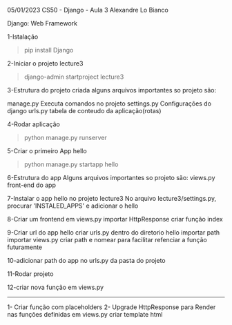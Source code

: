 05/01/2023
CS50 - Django - Aula 3
Alexandre Lo Bianco


Django: Web Framework

1-Istalação
> pip install Django

2-Iniciar o projeto lecture3
>django-admin startproject lecture3

3-Estrutura do projeto criada
alguns arquivos importantes so projeto são:

manage.py
    Executa comandos no projeto
settings.py
    Configurações do django
urls.py
    tabela de conteudo da aplicação(rotas)

4-Rodar aplicação
>python manage.py runserver

5-Criar o primeiro App hello
>python manage.py startapp hello

6-Estrutura do app
Alguns arquivos importantes so projeto são:
views.py
    front-end do app

7-Instalar o app hello no projeto lecture3
No arquivo lecture3/settings.py, procurar 'INSTALED_APPS' e adicionar o hello

8-Criar um frontend em views.py
importar HttpResponse
criar função index

9-Criar url do app hello
criar urls.py dentro do diretorio hello
 importar path
 importar views.py
 criar path e nomear para facilitar refenciar a função futuramente

10-adicionar path do app no urls.py da pasta do projeto

11-Rodar projeto


12-criar nova função em views.py


----
1- Criar função com placeholders
2- Upgrade HttpResponse para Render nas funções definidas em views.py
criar template html

